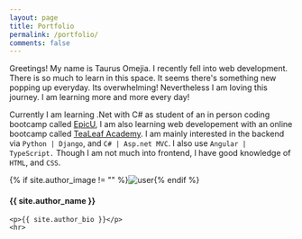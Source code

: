 ```yaml
---
layout: page
title: Portfolio
permalink: /portfolio/
comments: false
---
```


Greetings! My name is Taurus Omejia. I recently fell into web development.
There is so much to learn in this space. It seems there's something new popping up everyday. Its overwhelming!
Nevertheless I am loving this journey. I am learning more and more every day!

Currently I am learning .Net with C# as student of an in person coding bootcamp called [EpicU](https://www.epicu.org/),
I am also learning web developement with an online bootcamp called [TeaLeaf Academy](https://www.gotealeaf.com/).
I am mainly interested in the backend via `Python | Django`, and `C# | Asp.net MVC`. I also use `Angular | TypeScript.`
Though I am not much into frontend, I have good knowledge of `HTML`, and `CSS`.


<div class="profile {% if page.featured == true %} featured {% endif %}">
    {% if site.author_image != "" %}<img src="{{ site.author_image }}" class="profileimage" alt="user">{% endif %}
    <h4>{{ site.author_name }}</h4>
    
    <p>{{ site.author_bio }}</p>
    <hr>
</div>
